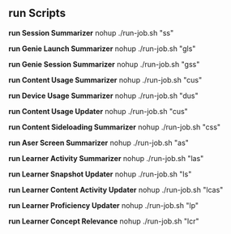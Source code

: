 ## run Scripts ##

**run Session Summarizer**
nohup ./run-job.sh "ss"

**run Genie Launch Summarizer**
nohup ./run-job.sh "gls"

**run Genie Session Summarizer**
nohup ./run-job.sh "gss"

**run Content Usage Summarizer**
nohup ./run-job.sh "cus"

**run Device Usage Summarizer**
nohup ./run-job.sh "dus"

**run Content Usage Updater**
nohup ./run-job.sh "cus"

**run Content Sideloading Summarizer**
nohup ./run-job.sh "css"

**run Aser Screen Summarizer**
nohup ./run-job.sh "as"

**run Learner Activity Summarizer**
nohup ./run-job.sh "las"

**run Learner Snapshot Updater**
nohup ./run-job.sh "ls"

**run Learner Content Activity Updater**
nohup ./run-job.sh "lcas"

**run Learner Proficiency Updater**
nohup ./run-job.sh "lp"

**run Learner Concept Relevance**
nohup ./run-job.sh "lcr"